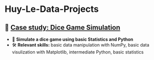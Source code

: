 # Huy-Le-Data-Projects

## 🔹 [Case study: Dice Game Simulation](Case-study-Dice-Game-Simulation/README.md)
- 🔗 **Simulate a dice game using basic Statistics and Python**
- 🛠️ **Relevant skills:**
basic data manipulation with NumPy,
basic data visulization with Matplotlib,
intermediate Python, 
basic statistics
